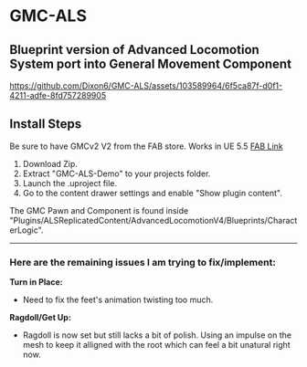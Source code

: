 # GMC-ALS
## Blueprint version of Advanced Locomotion System port into General Movement Component
https://github.com/Dixon6/GMC-ALS/assets/103589964/6f5ca87f-d0f1-4211-adfe-8fd757289905

## Install Steps
Be sure to have GMCv2 V2 from the FAB store. Works in UE 5.5
[FAB Link](https://www.fab.com/listings/7e786da1-35e1-458e-96e0-7b1bdb333b39)
1. Download Zip.
2. Extract "GMC-ALS-Demo" to your projects folder.
3. Launch the .uproject file.
5. Go to the content drawer settings and enable "Show plugin content".
   
The GMC Pawn and Component is found inside "Plugins/ALSReplicatedContent/AdvancedLocomotionV4/Blueprints/CharacterLogic".

____________________________________
### Here are the remaining issues I am trying to fix/implement:
      
**Turn in Place:**
- Need to fix the feet's animation twisting too much.
   
**Ragdoll/Get Up:**
- Ragdoll is now set but still lacks a bit of polish. Using an impulse on the mesh to keep it alligned with the root which can feel a bit unatural right now.
